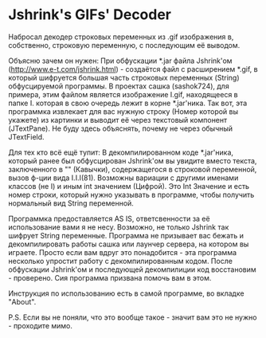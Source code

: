 Jshrink's GIFs' Decoder
========================

Набросал декодер строковых переменных из .gif изображения в, собственно, строковую переменную, с последующим её выводом.

Объясню зачем он нужен:
При обфускации *.jar файла Jshrink'ом (http://www.e-t.com/jshrink.html) - создаётся файл с расширением *.gif, в который шифруется большая часть строковых переменных (String) обфусцируемой программы.
В проектах сашка (sashok724), для примера, этим файлом является изображение I.gif, находящееся в папке I. которая в свою очередь лежит в корне *.jar'ника.
Так вот, эта программка извлекает для вас нужную строку (Номер которой вы укажете) из картинки и выводит её через текстовый компонент (JTextPane). Не буду здесь объяснять, почему не через обычный JTextField.

Для тех кто всё ещё тупит:
В декомпилированном коде *.jar'ника, который ранее был обфусцирован Jshrink'ом вы увидите вместо текста, заключенного в "" (Кавычки), содержащегося в строковой переменной, вызов ф-ции вида I.I.I(81). Возможны вариации с другими именами классов (не I) и иным int значением (Цифрой).
Это Int Значение и есть номер строки, который нужно указывать в программе, чтобы получить нормальный вид String переменной.

Программка предоставляется AS IS, ответсвенности за её использование вами я не несу.
Возможно, не только Jshrink так шифрует String переменные.
Программа не призывает вас бежать и декомпилировать работы сашка или лаунчер сервера, на котором вы играете. Просто если вам вдруг это понадобится - эта программа несколько упростит работу с декомпилированным кодом.
После обфускации Jshrink'ом и последующей декомпилиции код восстановим - проверено. Сия программа призвана помочь вам в этом.

Инструкция по использованию есть в самой программе, во вкладке "About".

P.S. Если вы не поняли, что это вообще такое - значит вам это не нужно - проходите мимо.